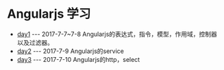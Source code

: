 # Angularjs 学习

 - [day1](./day1/) --- 2017-7-7~7-8 Angularjs的表达式，指令，模型，作用域，控制器以及过滤器。
 - [day2](./day2/) --- 2017-7-9 Angularjs的service
 - [day3](./day3/) --- 2017-7-10 Angularjs的http，select 
